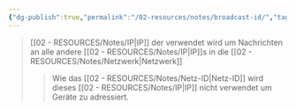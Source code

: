 ```yaml
---
{"dg-publish":true,"permalink":"/02-resources/notes/broadcast-id/","tags":["netzwerk/ip/ipv4"],"noteIcon":"","updated":"2024-07-30T08:43:13.000+02:00"}
---
```


>[[02 - RESOURCES/Notes/IP\|IP]] der verwendet wird um Nachrichten an alle andere [[02 - RESOURCES/Notes/IP\|IP]]s in die [[02 - RESOURCES/Notes/Netzwerk\|Netzwerk]]
>>Wie das [[02 - RESOURCES/Notes/Netz-ID\|Netz-ID]] wird dieses [[02 - RESOURCES/Notes/IP\|IP]] nicht verwendet um Geräte zu adressiert.
